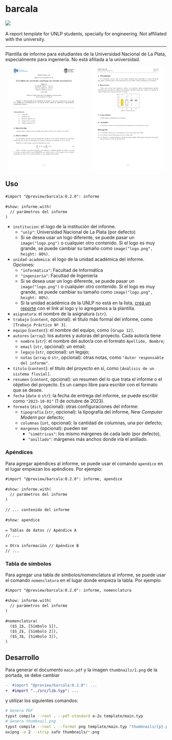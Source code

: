 # barcala

![](https://img.shields.io/badge/Typst-0.14.0-blue?style=flat-square&logo=typst&logoColor=white&labelColor=239DAD&color=555555)


A report template for UNLP students, specially for engineering. Not affiliated with the university.

---

Plantilla de informe para estudiantes de la Universidad Nacional de La Plata, especialmente para ingeniería. No está afiliada a la universidad.

<p align="center">
  <img alt="Documento de ejemplo, página 1" src="./thumbnails/1.png" width="45%">
&nbsp; &nbsp; &nbsp; &nbsp;
  <img alt="Documento de ejemplo, página 2" src="./thumbnails/2.png" width="45%">
</p>

## Uso

```typst
#import "@preview/barcala:0.2.0": informe

#show: informe.with(
  // parámetros del informe
)
```

- `institucion`: el logo de la institución del informe.
  - `"unlp"`: Universidad Nacional de La Plata (por defecto)
  - Si se desea usar un logo diferente, se puede pasar un `image("logo.png")` o cualquier otro contenido. Si el logo es muy grande, se puede cambiar su tamaño como `image("logo.png", height: 80%)`.
- `unidad-academica`: el logo de la unidad académica del informe. Opciones:
  - `"informática"`: Facultad de Informática
  - `"ingeniería"`: Facultad de Ingeniería
  - Si se desea usar un logo diferente, se puede pasar un `image("logo.png")` o cualquier otro contenido. Si el logo es muy grande, se puede cambiar su tamaño como `image("logo.png", height: 80%)`.
  - Si la unidad académica de la UNLP no está en la lista, [creá un reporte](https://github.com/JuanM04/barcala/issues/new) con el link al logo y lo agregamos a la plantilla.
- `asignatura`: el nombre de la asignatura (`str`).
- `trabajo` (`content`, opcional): el título más formal del informe, como `[Trabajo Práctico Nº 3]`.
- `equipo` (`content`): el nombre del equipo, como `[Grupo 12]`.
- `autores` (`array`): los autores y autoras del proyecto. Cada autor/a tiene
  - `nombre` (`str`): el nombre del autor/a con el formato `Apellido, Nombre`; 
  - `email` (`str`, opcional): un email;
  - `legajo` (`str`, opcional): un legajo;
  - `notas` (`array` o `str`, opcional): otras notas, como `"Autor responsable del informe"`.
- `titulo` (`content`): el título del proyecto en sí, como `[Análisis de un sistema fluvial]`.
- `resumen` (`content`, opcional): un resumen del lo que trata el informe o el objetivo del proyecto. Es un campo libre para escribir con el formato que se desee.
- `fecha` (`date` o `str`): la fecha de entrega del informe, se puede escribir como `"2023-10-01"` (1 de octubre de 2023).
- `formato` (`dict`, opcional): otras configuraciones del informe:
  - `tipografia` (`str`, opcional): la tipografía del informe, _New Computer Modern_ por defecto;
  - `columnas` (`int`, opcional): la cantidad de columnas, una por defecto;
  - `margenes` (opcional): pueden ser
    - `"simétricos"`: los mismo márgenes de cada lado (por defecto),
    - `"anillado"`: márgenes más anchos donde iría el anillado.


### Apéndices

Para agregar apéndices al informe, se puede usar el comando `apendice` en el lugar empiezan los apéndices. Por ejemplo:

```typst
#import "@preview/barcala:0.2.0": informe, apendice

#show: informe.with(
  // parámetros del informe
)

// ... contenido del informe

#show: apendice

= Tablas de datos // Apéndice A
// ...

= Otra información // Apéndice B
// ...
```

### Tabla de símbolos

Para agregar una tabla de símbolos/nomenclatura al informe, se puede usar el comando `nomenclatura` en el lugar donde empieza la tabla. Por ejemplo:

```typst
#import "@preview/barcala:0.2.0": informe, nomenclatura

#show: informe.with(
  // parámetros del informe
)

#nomenclatura(
  ($S_1$, [Símbolo 1]),
  ($S_2$, [Símbolo 2]),
  ($S_3$, [Símbolo 3]),
)
```

## Desarrollo

Para generar el documento `main.pdf` y la imagen `thumbnails/1.png` de la portada, se debe cambiar

```diff
-  #import "@preview/barcala:0.2.0": ...
+  #import "../src/lib.typ": ...
```

y utilizar los siguientes comandos:

```bash
# Genera PDF
typst compile --root . --pdf-standard a-2u template/main.typ
# Genera thumbnail.png
typst compile --root . --format png template/main.typ "thumbnails/{p}.png"
oxipng -o 2 --strip safe thumbnails/*.png
```